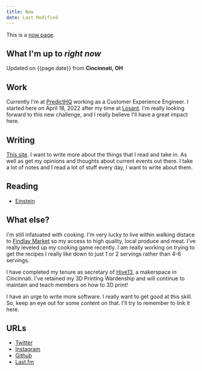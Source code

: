 ```yaml
---
title: Now
date: Last Modified
---
```


This is a [now page](https://nownownow.com/about).

## What I'm up to _right now_

Updated on {{page.date}} from **Cincinnati, OH**

## Work

Currently I'm at [PredictHQ](https://www.predicthq.com/) working as a Customer Experience Engineer. I started here on April 18, 2022 after my time at [Losant](https://www.losant.com). I'm really looking forward to this new challenge, and I really believe I'll have a great impact here. 

## Writing

[This site](https://github.com/hhheath/pw4). I want to write more about the things that I read and take in. As well as get my opinions and thoughts about current events out there. I take a lot of notes and I read a lot of stuff every day, I want to write about them. 

## Reading

- [Einstein](https://www.simonandschuster.com/books/Einstein/Walter-Isaacson/9780743264747)

## What else?

I'm still infatuated with cooking. I'm very lucky to live within walking distace to [Findlay Market](https://www.findlaymarket.org/) so my access to high quality, local produce and meat. I've really leveled up my cooking game recently. I am really working on trying to get the recipes I really like down to just 1 or 2 servings rather than 4-6 servings.

I have completed my tenure as secretary of [Hive13](https://www.hive13.org), a makerspace in Cincinnati. I've retained my 3D Printing Wardenship and will continue to maintain and teach members on how to 3D print! 

I have an urge to write more software. I really want to get good at this skill. So, keep an eye out for some content on that. I'll try to remember to link it here. 

## URLs

- [Twitter](https://twitter.com/hhheath_)
- [Instagram](https://instagram.com/hhheath_)
- [Github](https://github.com/hhheath)
- [Last.fm](https://www.last.fm/user/cloolis)
